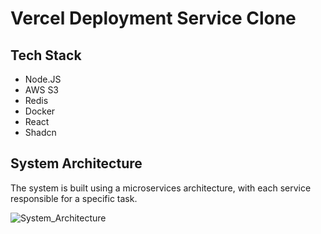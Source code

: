 # Vercel Deployment Service Clone


## Tech Stack

- Node.JS
- AWS S3
- Redis
- Docker
- React
- Shadcn

## System Architecture
The system is built using a microservices architecture, with each service responsible for a specific task.

![System_Architecture](https://github.com/user-attachments/assets/7979a58e-aad1-4ec0-bda4-dfbe7d6cd996)
